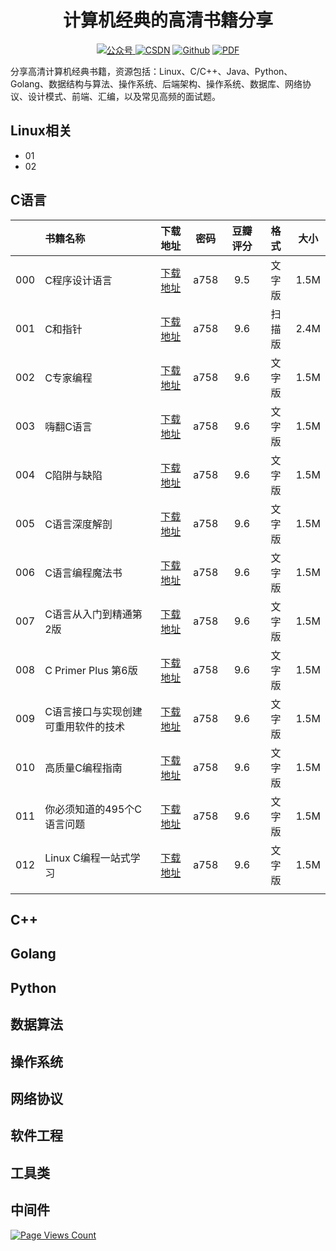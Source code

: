 <h1 align="center">计算机经典的高清书籍分享</h1>
<p align="center"><a href="https://cdn.jsdelivr.net/gh/chopin11/image001/bcxy-000.jpg"><img src="https://img.shields.io/badge/%E5%85%AC%E4%BC%97%E5%8F%B7-%E7%BC%96%E7%A8%8B%E4%BF%AE%E5%85%BB-orange" alt="公众号"> </a><a href="https://blog.csdn.net/chopin11vip"><img src="https://img.shields.io/badge/CSDN-%E7%BC%96%E7%A8%8B%E4%BF%AE%E5%85%BB-green" alt="CSDN"></a> <a href="https://github.com/chopin11"><img src="https://img.shields.io/badge/Github-%E5%8D%81%E4%B8%80%E6%9C%88%E7%9A%84%E8%82%96%E9%82%A6-blue" alt="Github"></a> <a href="https://github.com/chopin11/CS-Books"><img src="https://img.shields.io/badge/PDF-免费高清电子书-red.svg" alt="PDF"></a></p>

分享高清计算机经典书籍，资源包括：Linux、C/C++、Java、Python、Golang、数据结构与算法、操作系统、后端架构、操作系统、数据库、网络协议、设计模式、前端、汇编，以及常见高频的面试题。

## Linux相关

- 01
- 02

## C语言

|      | 书籍名称                            |   下载地址   | 密码 | 豆瓣评分 |  格式  | 大小 |
| ---- | :---------------------------------- | :----------: | ---- | :------: | :----: | :--: |
| 000  | C程序设计语言                       | [下载地址]() | a758 |   9.5    | 文字版 | 1.5M |
| 001  | C和指针                             | [下载地址]() | a758 |   9.6    | 扫描版 | 2.4M |
| 002  | C专家编程                           | [下载地址]() | a758 |   9.6    | 文字版 | 1.5M |
| 003  | 嗨翻C语言                           | [下载地址]() | a758 |   9.6    | 文字版 | 1.5M |
| 004  | C陷阱与缺陷                         | [下载地址]() | a758 |   9.6    | 文字版 | 1.5M |
| 005  | C语言深度解剖                       | [下载地址]() | a758 |   9.6    | 文字版 | 1.5M |
| 006  | C语言编程魔法书                     | [下载地址]() | a758 |   9.6    | 文字版 | 1.5M |
| 007  | C语言从入门到精通第2版              | [下载地址]() | a758 |   9.6    | 文字版 | 1.5M |
| 008  | C Primer Plus 第6版                 | [下载地址]() | a758 |   9.6    | 文字版 | 1.5M |
| 009  | C语言接口与实现创建可重用软件的技术 | [下载地址]() | a758 |   9.6    | 文字版 | 1.5M |
| 010  | 高质量C编程指南                     | [下载地址]() | a758 |   9.6    | 文字版 | 1.5M |
| 011  | 你必须知道的495个C语言问题          | [下载地址]() | a758 |   9.6    | 文字版 | 1.5M |
| 012  | Linux C编程一站式学习               | [下载地址]() | a758 |   9.6    | 文字版 | 1.5M |
|      |                                     |              |      |          |        |      |



## C++

## Golang

## Python

## 数据算法

## 操作系统

## 网络协议

## 软件工程

## 工具类

## 中间件



[![Page Views Count](https://badges.toozhao.com/badges/01F3Y0CXF626EG3QQ76DHFHPJM/green.svg)](https://badges.toozhao.com/stats/01F3Y0CXF626EG3QQ76DHFHPJM "Get your own page views count badge on badges.toozhao.com")
